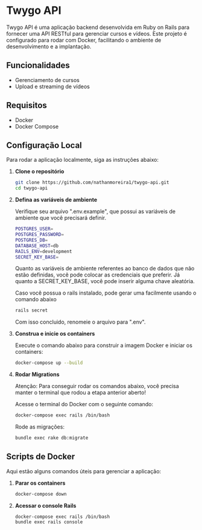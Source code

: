 # Twygo API

Twygo API é uma aplicação backend desenvolvida em Ruby on Rails para fornecer uma API RESTful para gerenciar cursos e vídeos. Este projeto é configurado para rodar com Docker, facilitando o ambiente de desenvolvimento e a implantação.

## Funcionalidades

- Gerenciamento de cursos
- Upload e streaming de vídeos

## Requisitos

- Docker
- Docker Compose

## Configuração Local

Para rodar a aplicação localmente, siga as instruções abaixo:

1. **Clone o repositório**

   ```bash
   git clone https://github.com/nathanmoreira1/twygo-api.git
   cd twygo-api

   ```

2. **Defina as variáveis de ambiente**

   Verifique seu arquivo ".env.example", que possui as variáveis de ambiente que você precisará definir.

   ```bash
   POSTGRES_USER=
   POSTGRES_PASSWORD=
   POSTGRES_DB=
   DATABASE_HOST=db
   RAILS_ENV=development
   SECRET_KEY_BASE=
   ```

   Quanto as variáveis de ambiente referentes ao banco de dados que não estão definidas, você pode colocar as credenciais que preferir. Já quanto a SECRET_KEY_BASE, você pode inserir alguma chave aleatória.

   Caso você possua o rails instalado, pode gerar uma facilmente usando o comando abaixo

   ```bash
   rails secret
   ```

   Com isso concluido, renomeie o arquivo para ".env".

3. **Construa e inicie os containers**

   Execute o comando abaixo para construir a imagem Docker e iniciar os containers:

   ```bash
   docker-compose up --build

   ```

4. **Rodar Migrations**

   Atenção: Para conseguir rodar os comandos abaixo, você precisa manter o terminal que rodou a etapa anterior aberto!

   Acesse o terminal do Docker com o seguinte comando:

   ```bash
   docker-compose exec rails /bin/bash
   ```

   Rode as migrações:

   ```bash
   bundle exec rake db:migrate
   ```

## Scripts de Docker

Aqui estão alguns comandos úteis para gerenciar a aplicação:

1. **Parar os containers**

   ```bash
   docker-compose down
   ```

2. **Acessar o console Rails**

   ```bash
   docker-compose exec rails /bin/bash
   bundle exec rails console
   ```
